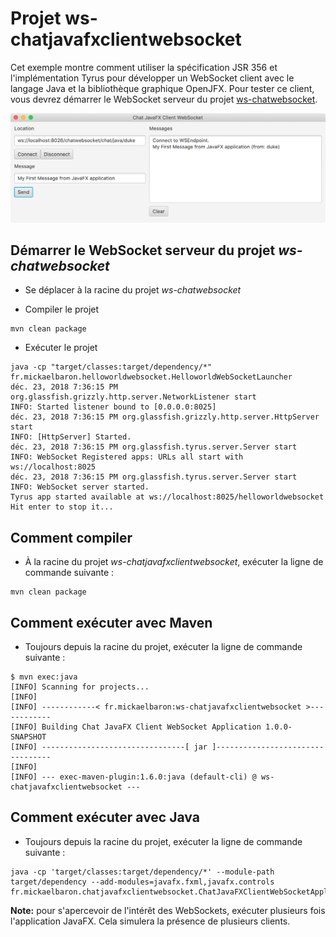 # Projet ws-chatjavafxclientwebsocket

Cet exemple montre comment utiliser la spécification JSR 356 et l'implémentation Tyrus pour développer un WebSocket client avec le langage Java et la bibliothèque graphique OpenJFX. Pour tester ce  client, vous devrez démarrer le WebSocket serveur du projet [ws-chatwebsocket](../ws-chatwebsocket).

![Chat JavaFX client](./images/ws-chatjavafxclientwebsocket.png "Chat JavaFX client")

## Démarrer le WebSocket serveur du projet _ws-chatwebsocket_

* Se déplacer à la racine du projet _ws-chatwebsocket_

* Compiler le projet

```console
mvn clean package
```

* Exécuter le projet

```console
java -cp "target/classes:target/dependency/*" fr.mickaelbaron.helloworldwebsocket.HelloworldWebSocketLauncher
déc. 23, 2018 7:36:15 PM org.glassfish.grizzly.http.server.NetworkListener start
INFO: Started listener bound to [0.0.0.0:8025]
déc. 23, 2018 7:36:15 PM org.glassfish.grizzly.http.server.HttpServer start
INFO: [HttpServer] Started.
déc. 23, 2018 7:36:15 PM org.glassfish.tyrus.server.Server start
INFO: WebSocket Registered apps: URLs all start with ws://localhost:8025
déc. 23, 2018 7:36:15 PM org.glassfish.tyrus.server.Server start
INFO: WebSocket server started.
Tyrus app started available at ws://localhost:8025/helloworldwebsocket
Hit enter to stop it...
```

## Comment compiler

* À la racine du projet _ws-chatjavafxclientwebsocket_, exécuter la ligne de commande suivante :

```console
mvn clean package
```

## Comment exécuter avec Maven

* Toujours depuis la racine du projet, exécuter la ligne de commande suivante :

```console
$ mvn exec:java
[INFO] Scanning for projects...
[INFO]
[INFO] ------------< fr.mickaelbaron:ws-chatjavafxclientwebsocket >------------
[INFO] Building Chat JavaFX Client WebSocket Application 1.0.0-SNAPSHOT
[INFO] --------------------------------[ jar ]---------------------------------
[INFO]
[INFO] --- exec-maven-plugin:1.6.0:java (default-cli) @ ws-chatjavafxclientwebsocket ---
```

## Comment exécuter avec Java

* Toujours depuis la racine du projet, exécuter la ligne de commande suivante :

```console
java -cp 'target/classes:target/dependency/*' --module-path target/dependency --add-modules=javafx.fxml,javafx.controls fr.mickaelbaron.chatjavafxclientwebsocket.ChatJavaFXClientWebSocketApplication
```

**Note:** pour s'apercevoir de l'intérêt des WebSockets, exécuter plusieurs fois l'application JavaFX. Cela simulera la présence de plusieurs clients.